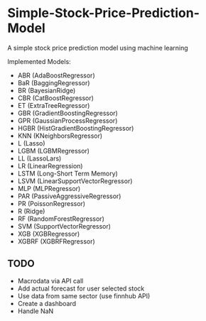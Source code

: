 # Simple-Stock-Price-Prediction-Model
A simple stock price prediction model using machine learning

Implemented Models:
* ABR (AdaBoostRegressor)
* BaR (BaggingRegressor)
* BR (BayesianRidge)
* CBR (CatBoostRegressor)
* ET (ExtraTreeRegressor)
* GBR (GradientBoostingRegressor)
* GPR (GaussianProcessRegressor)
* HGBR (HistGradientBoostingRegressor)
* KNN (KNeighborsRegressor)
* L (Lasso)
* LGBM (LGBMRegressor)
* LL (LassoLars)
* LR (LinearRegression)
* LSTM (Long-Short Term Memory)
* LSVM (LinearSupportVectorRegressor)
* MLP (MLPRegressor)
* PAR (PassiveAggressiveRegressor)
* PR (PoissonRegressor)
* R (Ridge)
* RF (RandomForestRegressor)
* SVM (SupportVectorRegressor)
* XGB (XGBRegressor)
* XGBRF (XGBRFRegressor)

## TODO

* Macrodata via API call
* Add actual forecast for user selected stock
* Use data from same sector (use finnhub API)
* Create a dashboard
* Handle NaN
